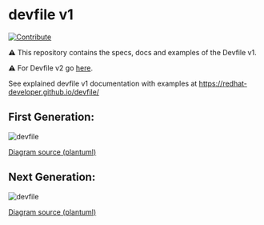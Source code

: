 # devfile v1

[![Contribute](https://www.eclipse.org/che/factory-contribute.svg)](https://che.openshift.io/f?url=https://github.com/redhat-developer/devfile)

⚠️ This repository contains the specs, docs and examples of the Devfile v1.

⚠️ For Devfile v2 go [here](https://docs.devfile.io). 

See explained devfile v1 documentation with examples at https://redhat-developer.github.io/devfile/

## First Generation:

![devfile](devfile.png)

[Diagram source (plantuml)](devfile.plantuml)

## Next Generation:

![devfile](devfile_next.png)

[Diagram source (plantuml)](devfile_next.plantuml)
